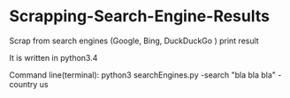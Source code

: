 # Scrapping-Search-Engine-Results
Scrap from search engines (Google, Bing, DuckDuckGo ) print result

It is written in python3.4

Command line(terminal): python3 searchEngines.py -search "bla bla bla" -country us
